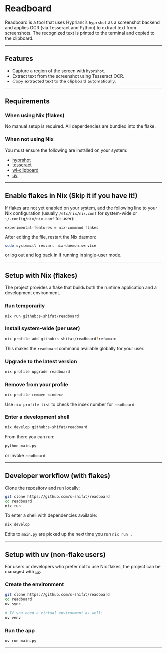 # Readboard

Readboard is a tool that uses Hyprland’s `hyprshot` as a screenshot backend and applies OCR (via Tesseract and Python) to extract text from screenshots. The recognized text is printed to the terminal and copied to the clipboard.

---

## Features

* Capture a region of the screen with `hyprshot`.
* Extract text from the screenshot using Tesseract OCR.
* Copy extracted text to the clipboard automatically.

---

## Requirements

### When using Nix (flakes)

No manual setup is required. All dependencies are bundled into the flake.
### When not using Nix

You must ensure the following are installed on your system:

* [hyprshot](https://github.com/Gustash/Hyprshot.git)
* [tesseract](https://tesseract-ocr.github.io/tessdoc/Installation.html)
* [wl-clipboard](https://github.com/bugaevc/wl-clipboard.git)
* [uv](https://docs.astral.sh/uv/#installation)

---

## Enable flakes in Nix (Skip it if you have it!)

If flakes are not yet enabled on your system, add the following line to your Nix configuration (usually `/etc/nix/nix.conf` for system-wide or `~/.config/nix/nix.conf` for user):

```
experimental-features = nix-command flakes
```

After editing the file, restart the Nix daemon:

```bash
sudo systemctl restart nix-daemon.service
```

or log out and log back in if running in single-user mode.

---

## Setup with Nix (flakes)

The project provides a flake that builds both the runtime application and a development environment.

### Run temporarily

```bash
nix run github:s-shifat/readboard
```

### Install system-wide (per user)

```bash
nix profile add github:s-shifat/readboard?ref=main
```

This makes the `readboard` command available globally for your user.

### Upgrade to the latest version

```bash
nix profile upgrade readboard
```

### Remove from your profile

```bash
nix profile remove <index>
```

Use `nix profile list` to check the index number for `readboard`.

### Enter a development shell

```bash
nix develop github:s-shifat/readboard
```

From there you can run:

```bash
python main.py
```

or invoke `readboard`.

---

## Developer workflow (with flakes)

Clone the repository and run locally:

```bash
git clone https://github.com/s-shifat/readboard
cd readboard
nix run .
```

To enter a shell with dependencies available:

```bash
nix develop
```

Edits to `main.py` are picked up the next time you run `nix run .`

---

## Setup with uv (non-flake users)

For users or developers who prefer not to use Nix flakes, the project can be managed with [`uv`](https://github.com/astral-sh/uv).

### Create the environment

```bash
git clone https://github.com/s-shifat/readboard
cd readboard
uv sync

# If you need a virtual environment as well:
uv venv
```

### Run the app

```bash
uv run main.py
```

---

